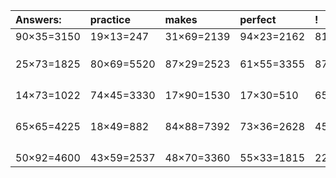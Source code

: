 | Answers: | practice | makes | perfect | ! |
| :--- | :--- | :--- | :--- | :--- |
| 90×35=3150 | 19×13=247 | 31×69=2139 | 94×23=2162 | 81×25=2025 | 
|   |   |   |   |   | 
|   |   |   |   |   | 
|   |   |   |   |   | 
| 25×73=1825 | 80×69=5520 | 87×29=2523 | 61×55=3355 | 87×87=7569 | 
|   |   |   |   |   | 
|   |   |   |   |   | 
|   |   |   |   |   | 
|   |   |   |   |   | 
| 14×73=1022 | 74×45=3330 | 17×90=1530 | 17×30=510 | 65×11=715 | 
|   |   |   |   |   | 
|   |   |   |   |   | 
|   |   |   |   |   | 
|   |   |   |   |   | 
| 65×65=4225 | 18×49=882 | 84×88=7392 | 73×36=2628 | 45×26=1170 | 
|   |   |   |   |   | 
|   |   |   |   |   | 
|   |   |   |   |   | 
|   |   |   |   |   | 
| 50×92=4600 | 43×59=2537 | 48×70=3360 | 55×33=1815 | 22×13=286 | 
